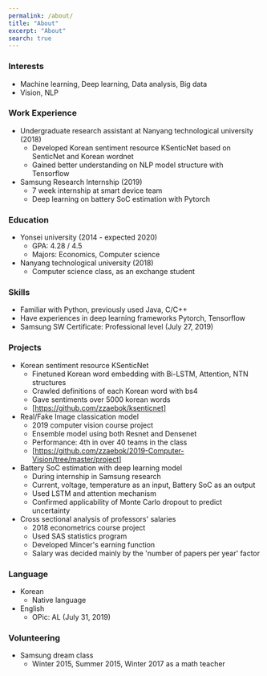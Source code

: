```yaml
---
permalink: /about/
title: "About"
excerpt: "About"
search: true
---
```



### Interests ###
- Machine learning, Deep learning, Data analysis, Big data
- Vision, NLP

### Work Experience ###
- Undergraduate research assistant at Nanyang technological university (2018)
  - Developed Korean sentiment resource KSenticNet based on SenticNet and Korean wordnet
  - Gained better understanding on NLP model structure with Tensorflow
- Samsung Research Internship (2019)
  - 7 week internship at smart device team
  - Deep learning on battery SoC estimation with Pytorch
  
### Education ###
- Yonsei university (2014 - expected 2020)
  - GPA: 4.28 / 4.5
  - Majors: Economics, Computer science
- Nanyang technological university (2018)
  - Computer science class, as an exchange student

### Skills ###
- Familiar with Python, previously used Java, C/C++
- Have experiences in deep learning frameworks Pytorch, Tensorflow
- Samsung SW Certificate: Professional level (July 27, 2019)

### Projects ###
- Korean sentiment resource KSenticNet
  - Finetuned Korean word embedding with Bi-LSTM, Attention, NTN structures
  - Crawled definitions of each Korean word with bs4
  - Gave sentiments over 5000 korean words
  - [https://github.com/zzaebok/ksenticnet]
- Real/Fake Image classication model
  - 2019 computer vision course project
  - Ensemble model using both Resnet and Densenet
  - Performance: 4th in over 40 teams in the class
  - [https://github.com/zzaebok/2019-Computer-Vision/tree/master/project]
- Battery SoC estimation with deep learning model
  - During internship in Samsung research
  - Current, voltage, temperature as an input, Battery SoC as an output
  - Used LSTM and attention mechanism
  - Confirmed applicability of Monte Carlo dropout to predict uncertainty
- Cross sectional analysis of professors' salaries
  - 2018 econometrics course project
  - Used SAS statistics program
  - Developed Mincer's earning function
  - Salary was decided mainly by the 'number of papers per year' factor 
  

### Language ###
- Korean
  - Native language
- English
  - OPic: AL (July 31, 2019)

### Volunteering ###
- Samsung dream class
  - Winter 2015, Summer 2015, Winter 2017 as a math teacher
